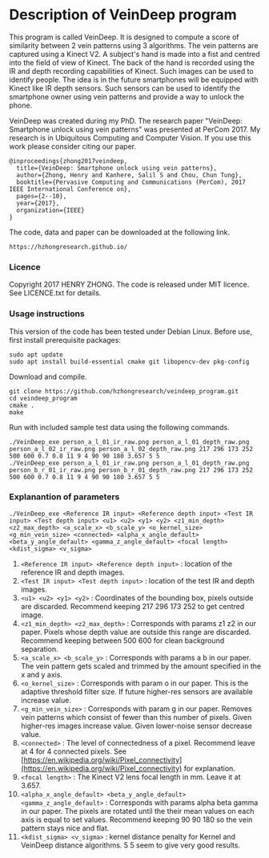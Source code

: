 # Description of VeinDeep program

This program is called VeinDeep. It is designed to compute a score of similarity between 2 vein patterns using 3 algorithms. The vein patterns are captured using a Kinect V2. A subject's hand is made into a fist and centred into the field of view of Kinect. The back of the hand is recorded using the IR and depth recording capabilities of Kinect. Such images can be used to identify people. The idea is in the future smartphones will be equipped with Kinect like IR depth sensors. Such sensors can be used to identify the smartphone owner using vein patterns and provide a way to unlock the phone.

VeinDeep was created during my PhD. The research paper "VeinDeep: Smartphone unlock using vein patterns" was presented at PerCom 2017. My research is in Ubiquitous Computing and Computer Vision. If you use this work please consider citing our paper.

```
@inproceedings{zhong2017veindeep,
  title={VeinDeep: Smartphone unlock using vein patterns},
  author={Zhong, Henry and Kanhere, Salil S and Chou, Chun Tung},
  booktitle={Pervasive Computing and Communications (PerCom), 2017 IEEE International Conference on},
  pages={2--10},
  year={2017},
  organization={IEEE}
}
```

The code, data and paper can be downloaded at the following link.

```
https://hzhongresearch.github.io/
```

### Licence
Copyright 2017 HENRY ZHONG. The code is released under MIT licence. See LICENCE.txt for details.

### Usage instructions
This version of the code has been tested under Debian Linux. Before use, first install prerequisite packages:

```
sudo apt update
sudo apt install build-essential cmake git libopencv-dev pkg-config
```

Download and compile.

```
git clone https://github.com/hzhongresearch/veindeep_program.git
cd veindeep_program
cmake .
make
```

Run with included sample test data using the following commands.

```
./VeinDeep_exe person_a_l_01_ir_raw.png person_a_l_01_depth_raw.png person_a_l_02_ir_raw.png person_a_l_02_depth_raw.png 217 296 173 252 500 600 0.7 0.8 11 9 4 90 90 180 3.657 5 5
./VeinDeep_exe person_a_l_01_ir_raw.png person_a_l_01_depth_raw.png person_b_r_01_ir_raw.png person_b_r_01_depth_raw.png 217 296 173 252 500 600 0.7 0.8 11 9 4 90 90 180 3.657 5 5
```

### Explanantion of parameters
```
./VeinDeep_exe <Reference IR input> <Reference depth input> <Test IR input> <Test depth input> <u1> <u2> <y1> <y2> <z1_min_depth> <z2_max_depth> <a_scale_x> <b_scale_y> <o_kernel_size> <g_min_vein_size> <connected> <alpha_x_angle_default> <beta_y_angle_default> <gamma_z_angle_default> <focal length> <kdist_sigma> <v_sigma>
```

1. ```<Reference IR input> <Reference depth input>``` : location of the reference IR and depth images.
2. ```<Test IR input> <Test depth input>``` : location of the test IR and depth images.
3. ```<u1> <u2> <y1> <y2>``` : Coordinates of the bounding box, pixels outside are discarded. Recommend keeping 217 296 173 252 to get centred image.
4. ```<z1_min_depth> <z2_max_depth>``` : Corresponds with params z1 z2 in our paper. Pixels whose depth value are outside this range are discarded. Recommend keeping between 500 600 for clean background separation.
5. ```<a_scale_x> <b_scale_y>``` : Corresponds with params a b in our paper. The vein pattern gets scaled and trimmed by the amount specified in the x and y axis.
6. ```<o_kernel_size>``` : Corresponds with param o in our paper. This is the adaptive threshold filter size. If future higher-res sensors are available increase value.
7. ```<g_min_vein_size>``` : Corresponds with param g in our paper. Removes vein patterns which consist of fewer than this number of pixels. Given higher-res images increase value. Given lower-noise sensor decrease value.
8. ```<connected>``` : The level of connectedness of a pixel. Recommend leave at 4 for 4 connected pixels. See [https://en.wikipedia.org/wiki/Pixel_connectivity](https://en.wikipedia.org/wiki/Pixel_connectivity) for explanation.
9. ```<focal length>``` : The Kinect V2 lens focal length in mm. Leave it at 3.657.
10. ```<alpha_x_angle_default> <beta_y_angle_default> <gamma_z_angle_default>``` : Corresponds with params alpha beta gamma in our paper. The pixels are rotated until the their mean values on each axis is equal to set values. Recommend keeping 90 90 180 so the vein pattern stays nice and flat. 
11. ```<kdist_sigma> <v_sigma>``` : kernel distance penalty for Kernel and VeinDeep distance algorithms. 5 5 seem to give very good results.
